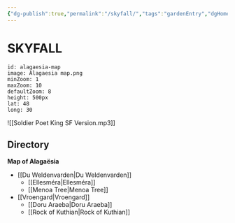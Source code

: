 ```yaml
---
{"dg-publish":true,"permalink":"/skyfall/","tags":"gardenEntry","dgHomeLink":false,"dgPassFrontmatter":false}
---
```


# SKYFALL


```leaflet
id: alagaesia-map
image: Alagaesia map.png
minZoom: 1
maxZoom: 10
defaultZoom: 8
height: 500px
lat: 48
long: 30
```

![[Soldier Poet King SF Version.mp3]]

## Directory

**Map of Alagaësia**
- [[Du Weldenvarden|Du Weldenvarden]]
	- [[Ellesméra|Ellesméra]]
	- [[Menoa Tree|Menoa Tree]]
- [[Vroengard|Vroengard]]
	- [[Doru Araeba|Doru Araeba]]
	- [[Rock of Kuthian|Rock of Kuthian]]

